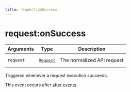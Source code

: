 ```yaml
---
title: request:onSuccess
---
```


# request:onSuccess

<SinceBadge version="1.0.0" />

| Arguments | Type                                                           | Description                |
| --------- | -------------------------------------------------------------- | -------------------------- |
| `request` | <pre><a href=/plugins/1/constructors/request>Request</a></pre> | The normalized API request |

Triggered whenever a request execution succeeds.

This event occurs after [after events](/core/1/plugins/events/api-events/#after-default).
